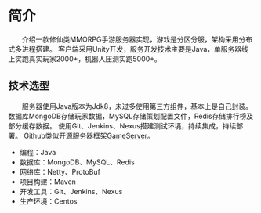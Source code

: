 # 简介
&emsp;&emsp;介绍一款修仙类MMORPG手游服务器实现，游戏是分区分服，架构采用分布式多进程搭建。
客户端采用Unity开发，服务开发技术主要是Java，单服务器线上实跑真实玩家2000+，机器人压测实跑5000+。

## 技术选型
&emsp;&emsp;服务器使用Java版本为Jdk8，未过多使用第三方组件，基本上是自己封装。
数据库MongoDB存储玩家数据，MySQL存储策划配置文件，Redis存储排行榜及部分缓存数据。
使用Git、Jenkins、Nexus搭建测试环境，持续集成，持续部署。
Github类似开源服务器框架[GameServer][game-server]。
* 编程：Java
* 数据库：MongoDB、MySQL、Redis
* 网络库：Netty、ProtoBuf
* 项目构建：Maven
* 开发工具：Git、Jenkins、Nexus
* 生产环境：Centos

[game-server]: https://github.com/jzyong/game-server



